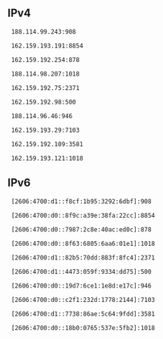 ## IPv4
```
 188.114.99.243:908
```
```
 162.159.193.191:8854
```
```
 162.159.192.254:878
```
```
 188.114.98.207:1018
```
```
 162.159.192.75:2371
```
```
 162.159.192.98:500
```
```
 188.114.96.46:946
```
```
 162.159.193.29:7103
```
```
 162.159.192.109:3581
```
```
 162.159.193.121:1018
```

## IPv6
```
 [2606:4700:d1::f8cf:1b95:3292:6dbf]:908
```
```
 [2606:4700:d0::8f9c:a39e:38fa:22cc]:8854
```
```
 [2606:4700:d0::7987:2c8e:40ac:ed0c]:878
```
```
 [2606:4700:d0::8f63:6805:6aa6:01e1]:1018
```
```
 [2606:4700:d1::82b5:70dd:883f:8fc4]:2371
```
```
 [2606:4700:d1::4473:059f:9334:dd75]:500
```
```
 [2606:4700:d0::19d7:6ce1:1e8d:e17c]:946
```
```
 [2606:4700:d0::c2f1:232d:1778:2144]:7103
```
```
 [2606:4700:d1::7738:86ae:5c64:9fdd]:3581
```
```
 [2606:4700:d0::18b0:0765:537e:5fb2]:1018
```
